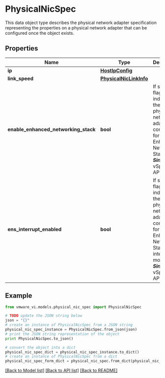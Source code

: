 # PhysicalNicSpec

This data object type describes the physical network adapter specification representing the properties on a physical network adapter that can be configured once the object exists. 

## Properties
Name | Type | Description | Notes
------------ | ------------- | ------------- | -------------
**ip** | [**HostIpConfig**](HostIpConfig.md) |  | [optional] 
**link_speed** | [**PhysicalNicLinkInfo**](PhysicalNicLinkInfo.md) |  | [optional] 
**enable_enhanced_networking_stack** | **bool** | If set the flag indicates if the physical network adapter is configured for Enhanced Networking Stack  ***Since:*** vSphere API 6.7  | [optional] 
**ens_interrupt_enabled** | **bool** | If set the flag indicates if the physical network adapter is configured for Enhanced Networking Stack interrupt mode  ***Since:*** vSphere API 7.0  | [optional] 

## Example

```python
from vmware_vi.models.physical_nic_spec import PhysicalNicSpec

# TODO update the JSON string below
json = "{}"
# create an instance of PhysicalNicSpec from a JSON string
physical_nic_spec_instance = PhysicalNicSpec.from_json(json)
# print the JSON string representation of the object
print PhysicalNicSpec.to_json()

# convert the object into a dict
physical_nic_spec_dict = physical_nic_spec_instance.to_dict()
# create an instance of PhysicalNicSpec from a dict
physical_nic_spec_form_dict = physical_nic_spec.from_dict(physical_nic_spec_dict)
```
[[Back to Model list]](../README.md#documentation-for-models) [[Back to API list]](../README.md#documentation-for-api-endpoints) [[Back to README]](../README.md)


